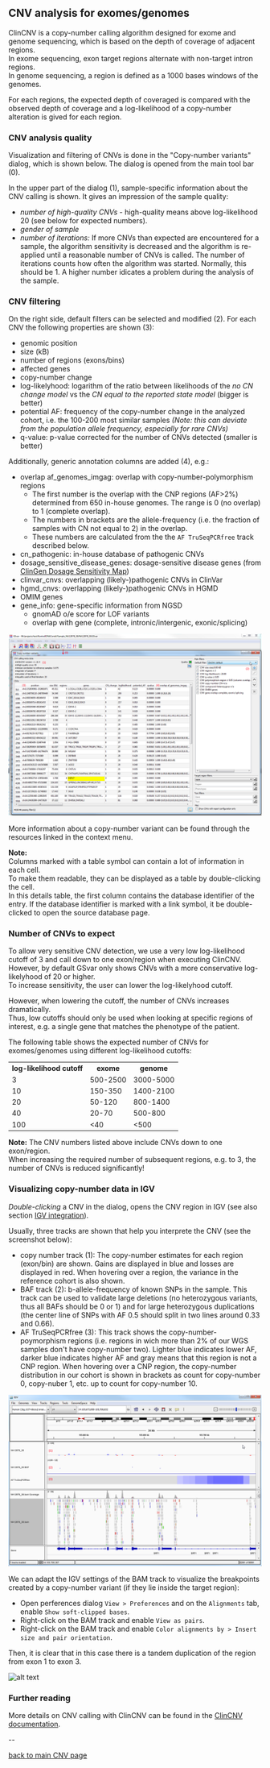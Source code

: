 ## CNV analysis for exomes/genomes 


ClinCNV is a copy-number calling algorithm designed for exome and genome sequencing, which is based on the depth of coverage of adjacent regions.  
In exome sequencing, exon target regions alternate with non-target intron regions.  
In genome sequencing, a region is defined as a 1000 bases windows of the genomes.

For each regions, the expected depth of coveraged is compared with the observed depth of coverage and a log-likelihood of a copy-number alteration is gived for each region. 

### CNV analysis quality

Visualization and filtering of CNVs is done in the "Copy-number variants" dialog, which is shown below.
The dialog is opened from the main tool bar (0). 

In the upper part of the dialog (1), sample-specific information about the CNV calling is shown. It gives an impression  of the sample quality:

* *number of high-quality CNVs* - high-quality means above log-likelihood 20 (see below for expected numbers).
* *gender of sample*
* *number of iterations:* If more CNVs than expected are encountered for a sample, the algorithm sensitivity is decreased and the algorithm is re-applied until a reasonable number of CNVs is called. The number of iterations counts how often the algorithm was started. Normally, this should be 1. A higher number idicates a problem during the analysis of the sample.

### CNV filtering

On the right side, default filters can be selected and modified (2).
For each CNV the following properties are shown (3):

* genomic position
* size (kB)
* number of regions (exons/bins)
* affected genes
* copy-number change
* log-likelyhood: logarithm of the ratio between likelihoods of the *no CN change model* vs the *CN equal to the reported state model* (bigger is better)
* potential AF: frequency of the copy-number change in the analyzed cohort, i.e. the 100-200 most similar samples *(Note: this can deviate from the population allele frequency, especially for rare CNVs)*
* q-value: p-value corrected for the number of CNVs detected (smaller is better)

Additionally, generic annotation columns are added (4), e.g.:

* overlap af_genomes_imgag: overlap with copy-number-polymorphism regions
	* The first number is the overlap with the CNP regions (AF>2%) determined from 650 in-house genomes. The range is 0 (no overlap) to 1 (complete overlap).
    * The numbers in brackets are the allele-frequency (i.e. the fraction of samples with CN not equal to 2) in the overlap.
	* These numbers are calculated from the the `AF TruSeqPCRfree` track described below.
* cn_pathogenic: in-house database of pathogenic CNVs
* dosage_sensitive_disease_genes: dosage-sensitive disease genes (from [ClinGen Dosage Sensitivity Map](https://www.ncbi.nlm.nih.gov/projects/dbvar/clingen/))
* clinvar_cnvs: overlapping (likely-)pathogenic CNVs in ClinVar
* hgmd_cnvs: overlapping (likely-)pathogenic CNVs in HGMD
* OMIM genes
* gene_info: gene-specific information from NGSD
	* gnomAD o/e score for LOF variants
	* overlap with gene (complete, intronic/intergenic, exonic/splicing)

![alt text](cnv_filtering_clincnv.png)

More information about a copy-number variant can be found through the resources linked in the context menu.  

**Note:**  
Columns marked with a table symbol can contain a lot of information in each cell.  
To make them readable, they can be displayed as a table by double-clicking the cell.  
In this details table, the first column contains the database identifier of the entry.
If the database identifier is marked with a link symbol, it be double-clicked to open the source database page.



### Number of CNVs to expect

To allow very sensitive CNV detection, we use a very low log-likelihood cutoff of 3 and call down to one exon/region when executing ClinCNV.  
However, by default GSvar only shows CNVs with a more conservative log-likelyhood of 20 or higher.  
To increase sensitivity, the user can lower the log-likelyhood cutoff.

However, when lowering the cutoff, the number of CNVs increases dramatically.  
Thus, low cutoffs should only be used when looking at specific regions of interest, e.g. a single gene that matches the phenotype of the patient.

The following table shows the expected number of CNVs for exomes/genomes using different log-likelihood cutoffs:

<table>
	<tr><th>log-likelihood cutoff</th><th>exome</th><th>genome</th></tr>
	<tr><td>3</td><td>500-2500</td><td>3000-5000</td></tr>
	<tr><td>10</td><td>150-350</td><td>1400-2100</td></tr>
	<tr><td>20</td><td>50-120</td><td>800-1400</td></tr>
	<tr><td>40</td><td>20-70</td><td>500-800</td></tr>
	<tr><td>100</td><td>&lt;40</td><td>&lt;500</td></tr>
</table>

**Note:** The CNV numbers listed above include CNVs down to one exon/region.  
When increasing the required number of subsequent regions, e.g. to 3, the number of CNVs is reduced significantly!

### Visualizing copy-number data in IGV

*Double-clicking* a CNV in the dialog, opens the CNV region in IGV (see also section [IGV integration](igv_integration.md)).

Usually, three tracks are shown that help you interprete the CNV (see the screenshot below):

* copy number track (1): The copy-number estimates for each region (exon/bin) are shown. Gains are displayed in blue and losses are displayed in red. When hovering over a region, the variance in the reference cohort is also shown.
* BAF track (2): b-allele-frequency of known SNPs in the sample. This track can be used to validate large deletions (no heterozygous variants, thus all BAFs should be 0 or 1) and for large heterozygous duplications (the center line of SNPs with AF 0.5 should split in two lines around 0.33 and 0.66).
* AF TruSeqPCRfree (3): This track shows the copy-number-poymorphism regions (i.e. regions in wich more than 2% of our WGS samples don't have copy-number two). Lighter blue indicates lower AF, darker blue indicates higher AF and gray means that this region is not a CNP region. When hovering over a CNP region, the copy-number distribution in our cohort is shown in brackets as count for copy-number 0, copy-nuber 1, etc. up to count for copy-number 10.

![alt text](cnv_visualization_clincnv.png)

We can adapt the IGV settings of the BAM track to visualize the breakpoints created by a copy-number variant (if they lie inside the target region):

* Open perferences dialog `View > Preferences` and on the `Alignments` tab, enable `Show soft-clipped bases`.
* Right-click on the BAM track and enable `View as pairs`.
* Right-click on the BAM track and enable `Color alignments by > Insert size and pair orientation`. 

Then, it is clear that in this case there is a tandem duplication of the region from exon 1 to exon 3.

![alt text](cnv_visualization2.png)

### Further reading

More details on CNV calling with ClinCNV can be found in the [ClinCNV documentation](https://github.com/imgag/ClinCNV/blob/master/doc/germline_CNV_analysis.md).

--

[back to main CNV page](cnv_analysis.md)
